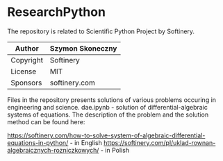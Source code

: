 ﻿# ResearchPython
The repository is related to Scientific Python Project by Softinery.

| Author | Szymon Skoneczny |
| --------------- | --------------- |
| Copyright | Softinery |
| License | MIT |
| Sponsors | softinery.com |

Files in the repository presents solutions of various problems occuring in engineering and science.
dae.ipynb - solution of differential-algebraic systems of equations. The description of the problem and the solution method can be found here:

https://softinery.com/how-to-solve-system-of-algebraic-differential-equations-in-python/ - in English
https://softinery.com/pl/uklad-rownan-algebraicznych-rozniczkowych/ - in Polish
